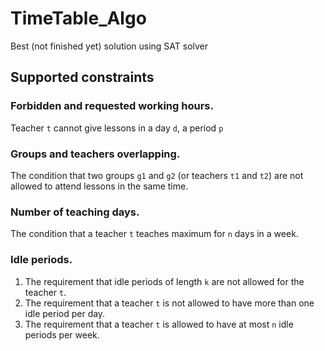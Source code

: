 # TimeTable_Algo

Best (not finished yet) solution using SAT solver

## Supported constraints

### Forbidden and requested working hours.

Teacher ``t`` cannot give lessons in a day ``d``, a period ``p``

### Groups and teachers overlapping.

The condition that two groups ``g1`` and ``g2`` (or teachers ``t1`` and ``t2``) are not allowed to attend lessons in the
same time.

### Number of teaching days.

The condition that a teacher ``t`` teaches maximum for ``n`` days in a week.

### Idle periods.

1. The requirement that idle periods of length ``k`` are not allowed for the teacher ``t``.
2. The requirement that a teacher ``t`` is not allowed to have more than one idle
   period per day.
3. The requirement that a teacher ``t`` is allowed to have at most ``n`` idle periods per
   week.